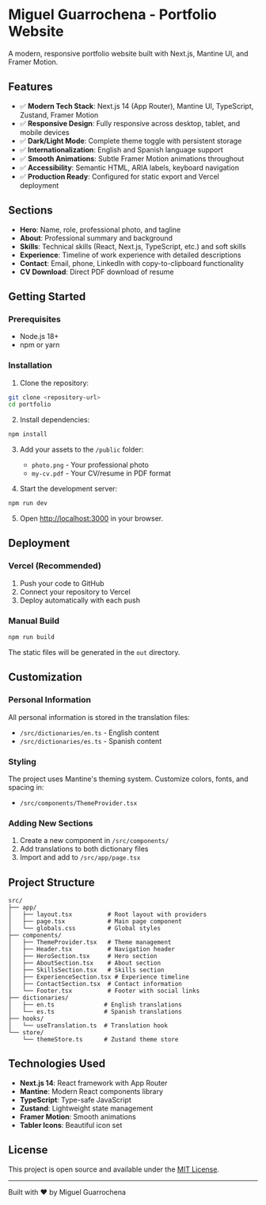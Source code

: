 # Miguel Guarrochena - Portfolio Website

A modern, responsive portfolio website built with Next.js, Mantine UI, and Framer Motion.

## Features

- ✅ **Modern Tech Stack**: Next.js 14 (App Router), Mantine UI, TypeScript, Zustand, Framer Motion
- ✅ **Responsive Design**: Fully responsive across desktop, tablet, and mobile devices
- ✅ **Dark/Light Mode**: Complete theme toggle with persistent storage
- ✅ **Internationalization**: English and Spanish language support
- ✅ **Smooth Animations**: Subtle Framer Motion animations throughout
- ✅ **Accessibility**: Semantic HTML, ARIA labels, keyboard navigation
- ✅ **Production Ready**: Configured for static export and Vercel deployment

## Sections

- **Hero**: Name, role, professional photo, and tagline
- **About**: Professional summary and background
- **Skills**: Technical skills (React, Next.js, TypeScript, etc.) and soft skills
- **Experience**: Timeline of work experience with detailed descriptions
- **Contact**: Email, phone, LinkedIn with copy-to-clipboard functionality
- **CV Download**: Direct PDF download of resume

## Getting Started

### Prerequisites

- Node.js 18+ 
- npm or yarn

### Installation

1. Clone the repository:
```bash
git clone <repository-url>
cd portfolio
```

2. Install dependencies:
```bash
npm install
```

3. Add your assets to the `/public` folder:
   - `photo.png` - Your professional photo
   - `my-cv.pdf` - Your CV/resume in PDF format

4. Start the development server:
```bash
npm run dev
```

5. Open [http://localhost:3000](http://localhost:3000) in your browser.

## Deployment

### Vercel (Recommended)

1. Push your code to GitHub
2. Connect your repository to Vercel
3. Deploy automatically with each push

### Manual Build

```bash
npm run build
```

The static files will be generated in the `out` directory.

## Customization

### Personal Information

All personal information is stored in the translation files:
- `/src/dictionaries/en.ts` - English content
- `/src/dictionaries/es.ts` - Spanish content

### Styling

The project uses Mantine's theming system. Customize colors, fonts, and spacing in:
- `/src/components/ThemeProvider.tsx`

### Adding New Sections

1. Create a new component in `/src/components/`
2. Add translations to both dictionary files
3. Import and add to `/src/app/page.tsx`

## Project Structure

```
src/
├── app/
│   ├── layout.tsx          # Root layout with providers
│   ├── page.tsx            # Main page component
│   └── globals.css         # Global styles
├── components/
│   ├── ThemeProvider.tsx   # Theme management
│   ├── Header.tsx          # Navigation header
│   ├── HeroSection.tsx     # Hero section
│   ├── AboutSection.tsx    # About section
│   ├── SkillsSection.tsx   # Skills section
│   ├── ExperienceSection.tsx # Experience timeline
│   ├── ContactSection.tsx  # Contact information
│   └── Footer.tsx          # Footer with social links
├── dictionaries/
│   ├── en.ts              # English translations
│   └── es.ts              # Spanish translations
├── hooks/
│   └── useTranslation.ts  # Translation hook
└── store/
    └── themeStore.ts      # Zustand theme store
```

## Technologies Used

- **Next.js 14**: React framework with App Router
- **Mantine**: Modern React components library
- **TypeScript**: Type-safe JavaScript
- **Zustand**: Lightweight state management
- **Framer Motion**: Smooth animations
- **Tabler Icons**: Beautiful icon set

## License

This project is open source and available under the [MIT License](LICENSE).

---

Built with ❤️ by Miguel Guarrochena
